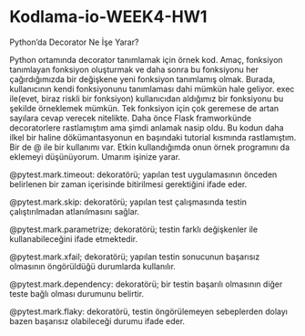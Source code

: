 # Kodlama-io-WEEK4-HW1

Python’da Decorator Ne İşe Yarar?

Python ortamında decorator tanımlamak için örnek kod. Amaç, fonksiyon tanımlayan fonksiyon oluşturmak ve daha sonra bu fonksiyonu her çağırdığımızda bir değişkene yeni fonksiyon tanımlamış olmak. Burada, kullanıcının kendi fonksiyonunu tanımlaması dahi mümkün hale geliyor. exec ile(evet, biraz riskli bir fonksiyon) kullanıcıdan aldığımız bir fonksiyonu bu şekilde örneklemek mümkün. Tek fonksiyon için çok geremese de artan sayılara cevap verecek nitelikte. Daha önce Flask framworkünde decoratorlere rastlamıştım ama şimdi anlamak nasip oldu. Bu kodun daha ilkel bir haline dökümantasyonun en başındaki tutorial kısmında rastlamıştım. Bir de @ ile bir kullanımı var. Etkin kullandığımda onun örnek programını da eklemeyi düşünüyorum. Umarım işinize yarar.


@pytest.mark.timeout: dekoratörü; yapılan test uygulamasının önceden belirlenen bir zaman içerisinde bitirilmesi gerektiğini ifade eder.

@pytest.mark.skip: dekoratörü; yapılan test çalışmasında testin çalıştırılmadan atlanılmasını sağlar.

@pytest.mark.parametrize; dekoratörü; testin farklı değişkenler ile kullanabileceğini ifade etmektedir.

@pytest.mark.xfail; dekoratörü; yapılan testin sonucunun başarısız olmasının öngörüldüğü durumlarda kullanılır.

@pytest.mark.dependency: dekoratörü; bir testin başarılı olmasının diğer teste bağlı olması durumunu belirtir.

@pytest.mark.flaky: dekoratörü, testin öngörülemeyen sebeplerden dolayı bazen başarısız olabileceği durumu ifade eder.
